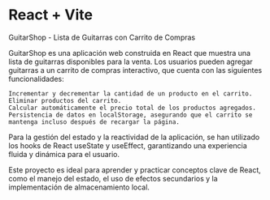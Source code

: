 # React + Vite

GuitarShop - Lista de Guitarras con Carrito de Compras

GuitarShop es una aplicación web construida en React que muestra una lista de guitarras disponibles para la venta. Los usuarios pueden agregar guitarras a un carrito de compras interactivo, que cuenta con las siguientes funcionalidades:

    Incrementar y decrementar la cantidad de un producto en el carrito.
    Eliminar productos del carrito.
    Calcular automáticamente el precio total de los productos agregados.
    Persistencia de datos en localStorage, asegurando que el carrito se mantenga incluso después de recargar la página.

Para la gestión del estado y la reactividad de la aplicación, se han utilizado los hooks de React useState y useEffect, garantizando una experiencia fluida y dinámica para el usuario.

Este proyecto es ideal para aprender y practicar conceptos clave de React, como el manejo del estado, el uso de efectos secundarios y la implementación de almacenamiento local.
